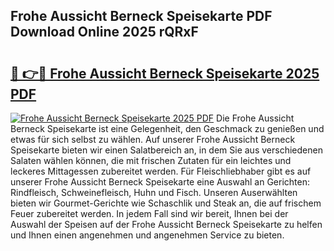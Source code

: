 ## Frohe Aussicht Berneck Speisekarte PDF Download Online 2025 rQRxF

# <h2><a href="http://gccqsz.nevu.top/?p=Frohe+Aussicht+Berneck+Speisekarte">🔗 👉🔴 Frohe Aussicht Berneck Speisekarte 2025 PDF</a></h2>

[![Frohe Aussicht Berneck Speisekarte 2025 PDF](https://i.imgur.com/dBaPXMq.png)](http://gccqsz.nevu.top/?p=Frohe+Aussicht+Berneck+Speisekarte)
Die Frohe Aussicht Berneck Speisekarte ist eine Gelegenheit, den Geschmack zu genießen und etwas für sich selbst zu wählen. Auf unserer Frohe Aussicht Berneck Speisekarte bieten wir einen Salatbereich an, in dem Sie aus verschiedenen Salaten wählen können, die mit frischen Zutaten für ein leichtes und leckeres Mittagessen zubereitet werden. Für Fleischliebhaber gibt es auf unserer Frohe Aussicht Berneck Speisekarte eine Auswahl an Gerichten: Rindfleisch, Schweinefleisch, Huhn und Fisch. Unseren Auserwählten bieten wir Gourmet-Gerichte wie Schaschlik und Steak an, die auf frischem Feuer zubereitet werden. In jedem Fall sind wir bereit, Ihnen bei der Auswahl der Speisen auf der Frohe Aussicht Berneck Speisekarte zu helfen und Ihnen einen angenehmen und angenehmen Service zu bieten.
